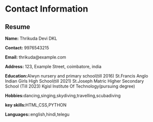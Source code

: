 <!DOCTYPE html>
<html lang="en">
<head>
    <meta charset="UTF-8">
    <meta name="viewport" content="width=device-width, initial-scale=1.0">
</head>
    <div class="container">
        <h1>Contact Information</h1>
        <h2>Resume</h2>
        <div class="contact-info">
            <p><strong>Name:</strong> Thrikuda Devi DKL</p>
            <p><strong>Contact:</strong> 9976543215</p>
            <p><strong>Email:</strong> thrikuda@example.com</p>
            <p><strong>Address:</strong> 123, Example Street, coimbatore, india</p>
            <p><strong>Education:</strong>Alwyn nursery and primary school(till 2016)
            St.Francis Anglo Indian Girls High School(till 2021)
        St.Joseph Matric Higher Secondary School (Till 2023)
    Kgisl Institute Of Technology(pursuing degree)</p>
            <p><strong>Hobbies:</strong>dancing,singing,skydiving,travelling,scubadiving</p>
            <p><strong>key skills:</strong>HTML,CSS,PYTHON</p>
            <p><strong>Languages:</strong>:english,hindi,telegu</p>
        </div>
    </div>
</body>
</html>          
